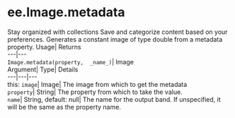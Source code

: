  
#  ee.Image.metadata
Stay organized with collections  Save and categorize content based on your preferences. 
Generates a constant image of type double from a metadata property. Usage| Returns  
---|---  
`Image.metadata(property,  _name_)`| Image  
Argument| Type| Details  
---|---|---  
this: `image`| Image| The image from which to get the metadata  
`property`| String| The property from which to take the value.  
`name`| String, default: null| The name for the output band. If unspecified, it will be the same as the property name.  
